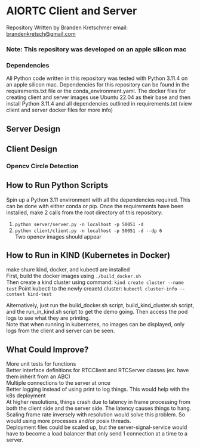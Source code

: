 # AIORTC Client and Server
Repository Written by Branden Kretschmer  email: brandenkretsch@gmail.com
### Note: This repository was developed on an apple silicon mac

### Dependencies
All Python code written in this repository was tested with Python 3.11.4 on an apple silicon mac. Dependencies for this repository can be found in  the requirements.txt file or the conda_environment.yaml. The docker files for creating client and server images use Ubuntu 22.04 as their base  and then install Python 3.11.4 and all dependencies outlined in requirements.txt (view client and server docker files for more info)


## Server Design
###

## Client Design
### Opencv Circle Detection

## How to Run Python Scripts
Spin up a Python 3.11 environment with all the dependencies required. This can be done with either conda or pip. 
Once the requirements have been installed, make 2 calls from the root directory of this repository:  
1. ```python server/server.py -n localhost -p 50051 -d```  
2. ```python client/client.py -n localhost -p 50051 -d --dp 6```  
Two opencv images should appear

## How to Run in KIND (Kubernetes in Docker)
make shure kind, docker, and kubectl are installed  
First, build the docker images using ```./build_docker.sh```  
Then create a kind cluster using command: ```kind create cluster --name test```
Point kubectl to the newly creaetd cluster: ```kubectl cluster-info --context kind-test```

Alternatively, just run the build_docker.sh script, build_kind_cluster.sh script, and the run_in_kind.sh script to get the demo going.  Then access the pod logs to see what they are printing.  
Note that when running in kubernetes, no images can be displayed, only logs from the client and server can be seen.

## What Could Improve?
More unit tests for functions  
Better interface definitions for RTCClient and RTCServer classes (ex. have them inherit from an ABC)  
Multiple connections to the server at once  
Better logging instead of using print to log things. This would help with the k8s deployment  
At higher resolutions, things crash due to latency in frame processing from both the client side and the server side.  The latency causes things to hang. Scaling frame rate inversely with resolution would solve this problem. So would using more processes and/or posix threads.  
Deployment files could be scaled up, but the server-signal-service would have to become a load balancer that only send 1 connection at a time to a server.  
